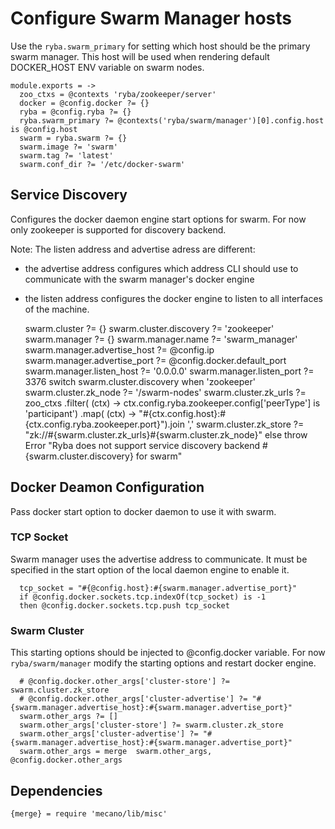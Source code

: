 
# Configure Swarm Manager hosts

Use the `ryba.swarm_primary` for setting which host should be the primary swarm manager.
This host will be used when rendering default DOCKER_HOST ENV variable on swarm nodes.

    module.exports = ->
      zoo_ctxs = @contexts 'ryba/zookeeper/server'
      docker = @config.docker ?= {}
      ryba = @config.ryba ?= {}
      ryba.swarm_primary ?= @contexts('ryba/swarm/manager')[0].config.host is @config.host
      swarm = ryba.swarm ?= {}
      swarm.image ?= 'swarm'
      swarm.tag ?= 'latest'
      swarm.conf_dir ?= '/etc/docker-swarm'

## Service Discovery
Configures the docker daemon engine start options for swarm.
For now only zookeeper is supported for discovery backend.

Note: The listen address and advertise adress are different:
  - the advertise address configures which address CLI should use to communicate
with the swarm manager's docker engine
  - the listen address configures the docker engine to listen to all interfaces of the machine.

      swarm.cluster ?= {}
      swarm.cluster.discovery ?= 'zookeeper'
      swarm.manager ?= {}
      swarm.manager.name ?= 'swarm_manager'
      swarm.manager.advertise_host ?= @config.ip
      swarm.manager.advertise_port ?= @config.docker.default_port
      swarm.manager.listen_host ?= '0.0.0.0'
      swarm.manager.listen_port ?= 3376
      switch swarm.cluster.discovery
        when 'zookeeper'
          swarm.cluster.zk_node ?= '/swarm-nodes'
          swarm.cluster.zk_urls ?= zoo_ctxs
            .filter( (ctx) -> ctx.config.ryba.zookeeper.config['peerType'] is 'participant')
            .map( (ctx) -> "#{ctx.config.host}:#{ctx.config.ryba.zookeeper.port}").join ','
          swarm.cluster.zk_store ?= "zk://#{swarm.cluster.zk_urls}#{swarm.cluster.zk_node}"
        else
          throw Error "Ryba does not support service discovery backend #{swarm.cluster.discovery} for swarm"

## Docker Deamon Configuration
Pass docker start option to docker daemon to use it with swarm.

### TCP Socket
Swarm manager uses the advertise address to communicate. It must be specified
in the start option of the local daemon engine to enable it.

      tcp_socket = "#{@config.host}:#{swarm.manager.advertise_port}"
      if @config.docker.sockets.tcp.indexOf(tcp_socket) is -1
      then @config.docker.sockets.tcp.push tcp_socket
      
### Swarm Cluster
This starting options should be injected to @config.docker variable. For now 
`ryba/swarm/manager` modify the starting options and restart docker engine.

      # @config.docker.other_args['cluster-store'] ?= swarm.cluster.zk_store
      # @config.docker.other_args['cluster-advertise'] ?= "#{swarm.manager.advertise_host}:#{swarm.manager.advertise_port}"
      swarm.other_args ?= []
      swarm.other_args['cluster-store'] ?= swarm.cluster.zk_store
      swarm.other_args['cluster-advertise'] ?= "#{swarm.manager.advertise_host}:#{swarm.manager.advertise_port}"
      swarm.other_args = merge  swarm.other_args, @config.docker.other_args

## Dependencies

    {merge} = require 'mecano/lib/misc'
